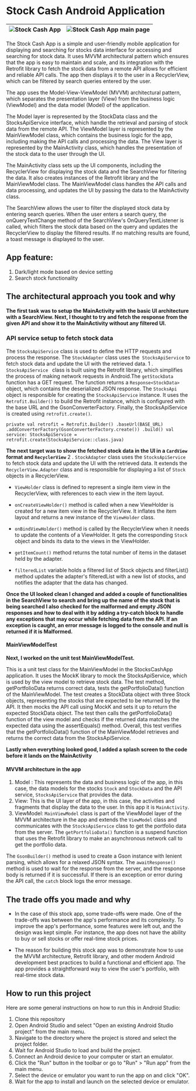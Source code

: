 # Stock Cash Android Application

![Stock Cash App](https://heytanvi.com/wp-content/uploads/2023/04/Screenshot_20230430-015304_Stocks-Cash-App_samsung-galaxys20ultra-cosmicblack-portrait.png "Stock Cash App") | ![Stock Cash App main page](https://heytanvi.com/wp-content/uploads/2023/04/Screenshot_20230430-112710_Stocks-Cash-App_samsung-galaxys20ultra-cosmicblack-portrait.png "Stock Cash App main page")
:---:|:---:


The Stock Cash App is a simple and user-friendly mobile application for displaying and searching for stocks data interface for accessing and searching for stock data. It uses MVVM architectural pattern which ensures that the app is easy to maintain and scale, and its integration with the Retrofit library to fetch the stock data from a remote API allows for efficient and reliable API calls. The app then displays it to the user in a RecyclerView, which can be filtered by search queries entered by the user.

The app uses the Model-View-ViewModel (MVVM) architectural pattern, which separates the presentation layer (View) from the business logic (ViewModel) and the data model (Model) of the application.

The Model layer is represented by the StockData class and the StocksApiService interface, which handle the retrieval and parsing of stock data from the remote API. The ViewModel layer is represented by the MainViewModel class, which contains the business logic for the app, including making the API calls and processing the data. The View layer is represented by the MainActivity class, which handles the presentation of the stock data to the user through the UI.

The MainActivity class sets up the UI components, including the RecyclerView for displaying the stock data and the SearchView for filtering the data. It also creates instances of the Retrofit library and the MainViewModel class. The MainViewModel class handles the API calls and data processing, and updates the UI by passing the data to the MainActivity class.

The SearchView allows the user to filter the displayed stock data by entering search queries. When the user enters a search query, the onQueryTextChange method of the SearchView's OnQueryTextListener is called, which filters the stock data based on the query and updates the RecyclerView to display the filtered results. If no matching results are found, a toast message is displayed to the user.

## App feature:
1. Dark/light mode based on device setting
2. Search stock functionality

## The architectural approach you took and why
**The first task was to setup the MainActivity with the basic UI architecture with a SearchView.
Next, I thought to try and fetch the response from the given API and show it to the MainActivity without any filtered UI.**

### API service setup to fetch stock data
The `StocksApiService` class is used to define the HTTP requests and process the response. The `StockAdapter` class uses the` StocksApiService` to fetch stock data and update the UI with the retrieved data.
1 . `StocksApiService `  class is built using the Retrofit library, which simplifies the process of making network requests in Android.The `getStockData` function has a GET request. The function returns a `Response<StockData>` object, which contains the deserialized JSON response.
The `StocksApi` object is responsible for creating the `StocksApiService` instance. It uses the `Retrofit.Builder()` to build the Retrofit instance, which is configured with the base URL and the GsonConverterFactory. Finally, the StocksApiService is created using `retrofit.create()`.

`private val retrofit = Retrofit.Builder()
.baseUrl(BASE_URL)
.addConverterFactory(GsonConverterFactory.create())
.build()
val service: StocksApiService = retrofit.create(StocksApiService::class.java)`

**The next target was to show the fetched stock data in the UI in a `CardView` format and `RecyclerView`**
 2 . `StockAdapter` class uses the `StocksApiService` to fetch stock data and update the UI with the retrieved data. It extends the `RecyclerView.Adapter` class and is responsible for displaying a list of `Stock` objects in a RecyclerView.
- `ViewHolder` class is defined to represent a single item view in the RecyclerView, with references to each view in the item layout.
- `onCreateViewHolder()` method is called when a new ViewHolder is created for a new item view in the RecyclerView. It inflates the item layout and returns a new instance of the `ViewHolder` class.
- `onBindViewHolder()` method is called by the RecyclerView when it needs to update the contents of a ViewHolder. It gets the corresponding `Stock` object and binds its data to the views in the ViewHolder.

- `getItemCount()` method returns the total number of items in the dataset held by the adapter.

- `filteredList` variable holds a filtered list of Stock objects and filterList() method updates the adapter's filteredList with a new list of stocks, and notifies the adapter that the data has changed.

**Once the UI looked clean I changed and added a couple of functionalities in the SearchView to search and bring up the name of the stock that is being searched
I also checked for the malformed and empty JSON responses and how to deal with it by adding a try-catch block to handle any exceptions that may occur while fetching data from the API. If an exception is caught, an error message is logged to the console and null is returned if it is Malformed.**

#### MainViewModelTest
**Next, I worked on the unit test MainViewModelTest.**

This is a unit test class for the MainViewModel in the StocksCashApp application. It uses the MockK library to mock the StocksApiService, which is used by the view model to retrieve stock data. The test method, getPortfolioData returns correct data, tests the getPortfolioData() function of the MainViewModel. The test creates a StockData object with three Stock objects, representing the stocks that are expected to be returned by the API. It then mocks the API call using MockK and sets it up to return the expected StockData object. The test then calls the getPortfolioData() function of the view model and checks if the returned data matches the expected data using the assertEquals() method.
Overall, this test verifies that the getPortfolioData() function of the MainViewModel retrieves and returns the correct data from the StocksApiService.

**Lastly when everything looked good, I added a splash screen to the code before it lands on the MainActivity**

#### MVVM architecture in the app
 1. Model : This represents the data and business logic of the app, in this case, the data models for the stocks `Stock` and `StockData` and the API service, `StocksApiService` that provides the data.
 2. View: This is the UI layer of the app, in this case, the activities and fragments that display the data to the user. In this app it is `MainActivity`.
 3. ViewModel: `MainViewModel` class is part of the ViewModel layer of the MVVM architecture in the app and extends the `ViewModel` class and communicates with the `StocksApiService` class to get the portfolio data from the server. The `getPortfolioData()` function is a suspend function that uses the Retrofit library to make an asynchronous network call to get the portfolio data.

 The `GsonBuilder()` method is used to create a Gson instance with lenient parsing, which allows for a relaxed JSON syntax. The `awaitResponse()` method is used to wait for the response from the server, and the response body is returned if it is successful. If there is an exception or error during the API call, the `catch` block logs the error message.

## The trade offs you made and why
 - In the case of this stock app, some trade-offs were made. One of the trade-offs was between the app's performance and its complexity. To improve the app's performance, some features were left out, and the design was kept simple. For instance, the app does not have the ability to buy or sell stocks or offer real-time stock prices.

- The reason for building this stock app was to demonstrate how to use the MVVM architecture, Retrofit library, and other modern Android development best practices to build a functional and efficient app. The app provides a straightforward way to view the user's portfolio, with real-time stock data.

## How to run this project
Here are some general instructions on how to run this in Android Studio:

1. Clone this repository
2. Open Android Studio and select "Open an existing Android Studio project" from the main menu.
3. Navigate to the directory where the project is stored and select the project folder.
4. Wait for Android Studio to load and build the project.
5. Connect an Android device to your computer or start an emulator.
6. Click the "Run" button in the toolbar or go to "Run" > "Run app" from the main menu.
7. Select the device or emulator you want to run the app on and click "OK".
8. Wait for the app to install and launch on the selected device or emulator.
